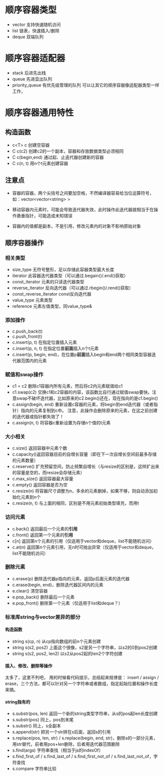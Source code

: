 # 顺序容器类型
- vector 支持快速随机访问
- list 链表，快速插入/删除
- deque 双端队列

# 顺序容器适配器
- stack 后进先出栈
- queue 先进显出队列
- priority_queue 有优先级管理的队列
可以让其它的顺序容器像适配器类型一样工作，


# 顺序容器通用特性
## 构造函数
- c\<T> c 创建空容器
- C c(c2) 创建c2的一个副本，容器和存放数据类型必须相同
- C c(begin,end) 通过起、止迭代器创建新的容器
- C c(n, t) 用n个t元素创建容器

## 注意点
- 容器的容器，两个尖括号之间要加空格，不然编译器容易给当位运算符号，如：vector\<vector\<string> >  

- 移动容器内元素时，可能会导致迭代器失效，此时操作此迭代器就相当于在操作悬垂指针，可能造成未知错误  
- 容器内的值都是副本，不是引用，修改元素内的对象不影响原始对象

## 顺序容器操作  

### 相关类型
- size_type 无符号整形，足以存储此容器类型最大长度
- iterator 此容器迭代器类型（可以通过.begain()/.end()获取）
- const_iterator 元素的只读迭代器类型
- reverse_iterator 反向迭代器（可以通过.rbegin()/.rend()获取）
- const_reverse_iterator const反向迭代器
- value_type 元素类型
- reference 元素左值类型，同value_type&  

### 添加操作
- c.push_back(t)
- c.push_front(t)
- c.insert(p, t) 在指定位置插入元素
- c.insert(p, n, t) 在指定位置**前面**插入n个t元素
- c.insert(p, begin, end)，在位置p**前面**插入begin和end两个相同类型容器迭代器范围内的元素

### 赋值和swap操作
- c1 = c2 删除c1容器内所有元素，然后将c2内元素赋值给c1
- c1.swap(c2) 交换c1和c2容器的内容，该函数比自行通过赋值swap要快。注意swap不破坏迭代器，比如原来的c2.begin()还在，现在指向的是c1.begin()
- c.assign(begin, end) 重新设置c容器的元素，将begin到end迭代器（或者指针）指向的元素复制到c中。 注意，此操作会删除原来的元素，在这之前创建的迭代器或指针都失效了！
- c.assign(n, t) 将容器c重新设置为存储n个值的t元素

### 大小相关
- c.size() 返回容器中元素个数
- c.capacity()返回容器目前的自增长容量（即在下一次自增长空间前最多存储的元素数量）
- c.reserve() 扩充预留空间，防止频繁自增长（与resize的区别是，这样扩出来的容量是空的，而resize会存储元素）
- c.max_size() 返回容器最大容量
- c.empty() 返回容器是否为空
- c.resize(n) 将容器尺寸调整为n，多余的元素删掉，如果不够，则自动添加初始化元素到n个
- c.resize(n, t) 与上面的相同，区别是不用元素初始类型填充，而用t 

### 访问元素
- c.back() 返回最后一个元素的**引用**
- c.front() 返回第一个元素的**引用**
- c[n] 返回第n个元素的引用（仅适用于vector和deque，list不能随机访问）
- c.at(n) 返回第n个元素引用，无n时可抛出异常（仅适用于vector和deque，list不能随机访问）

### 删除元素
- c.erase(p) 删除迭代器p指向的元素，返回p后面元素的迭代器
- c.erase(begin, end)，删除迭代器区间内的元素
- e.clear() 清空容器
- e.pop_back() 删除最后一个元素
- e.pop_front() 删除第一个元素（仅适用于list和deque？）

### 标准库string与vector差异的部分
#### 构造函数
- string s(cp, n) 从cp指向数组的前n个元素创建
- string s(s2, pos2) 上面这个很像，s2是另一个字符串，以s2的0到pos2创建
- string s(s2, pos2, len2) 以s2从pos2起的len2个字符创建

#### 插入、修改、删除等操作
太多了，这里不列吧， 用的时候看代码提示，总结起来规律是：
insert / assign / erase，三个方法，都可以针对另一个字符串或者数组，指定起始位置和操作长度来搞。

#### string独有的
- s.substr(pos, len) 返回一个新的string类型字符串，从s的pos起len长度创建
- s.substr(pos) 同上，pos到末尾
- s.substr() 同上，s全副本
- s.append(str) 把另一个str拼在s后面，返回s的引用
- s.replace(pos, len, str) / s.replace(begin, end, str)，删除s的一部分元素，用str替代，前者用pos+len删除，后者用迭代器范围删除
- s.find(args) 字符串查找（相当于js的indexOf）
- s.find_first_of / s.find_last_of / s.find_first_not_of / s.find_last_not_of，字符查找
- s.compare 字符串比较

